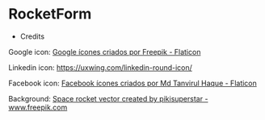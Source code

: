 # RocketForm

-   Credits

Google icon:
<a href="https://www.flaticon.com/br/icones-gratis/google" title="google ícones">Google ícones criados por Freepik - Flaticon</a>

Linkedin icon:
https://uxwing.com/linkedin-round-icon/

Facebook icon:
<a href="https://www.flaticon.com/br/icones-gratis/facebook" title="facebook ícones">Facebook ícones criados por Md Tanvirul Haque - Flaticon</a>

Background:
<a href="https://www.freepik.com/vectors/space-rocket">Space rocket vector created by pikisuperstar - www.freepik.com</a>
